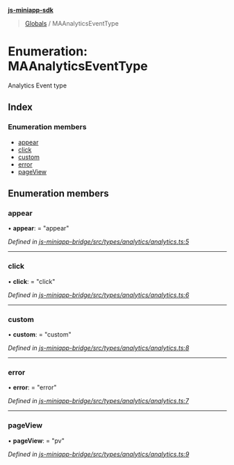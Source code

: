 **[js-miniapp-sdk](../README.md)**

> [Globals](../README.md) / MAAnalyticsEventType

# Enumeration: MAAnalyticsEventType

Analytics Event type

## Index

### Enumeration members

* [appear](maanalyticseventtype.md#appear)
* [click](maanalyticseventtype.md#click)
* [custom](maanalyticseventtype.md#custom)
* [error](maanalyticseventtype.md#error)
* [pageView](maanalyticseventtype.md#pageview)

## Enumeration members

### appear

•  **appear**:  = "appear"

*Defined in [js-miniapp-bridge/src/types/analytics/analytics.ts:5](https://github.com/rakutentech/js-miniapp/blob/acdf92c/js-miniapp-bridge/src/types/analytics/analytics.ts#L5)*

___

### click

•  **click**:  = "click"

*Defined in [js-miniapp-bridge/src/types/analytics/analytics.ts:6](https://github.com/rakutentech/js-miniapp/blob/acdf92c/js-miniapp-bridge/src/types/analytics/analytics.ts#L6)*

___

### custom

•  **custom**:  = "custom"

*Defined in [js-miniapp-bridge/src/types/analytics/analytics.ts:8](https://github.com/rakutentech/js-miniapp/blob/acdf92c/js-miniapp-bridge/src/types/analytics/analytics.ts#L8)*

___

### error

•  **error**:  = "error"

*Defined in [js-miniapp-bridge/src/types/analytics/analytics.ts:7](https://github.com/rakutentech/js-miniapp/blob/acdf92c/js-miniapp-bridge/src/types/analytics/analytics.ts#L7)*

___

### pageView

•  **pageView**:  = "pv"

*Defined in [js-miniapp-bridge/src/types/analytics/analytics.ts:9](https://github.com/rakutentech/js-miniapp/blob/acdf92c/js-miniapp-bridge/src/types/analytics/analytics.ts#L9)*
